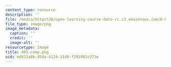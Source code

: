 ```yaml
---
content_type: resource
description: ''
file: /media/https%3A/open-learning-course-data-rc.s3.amazonaws.com/6-033-computer-system-engineering-spring-2018/ed621a8b454a41243149f292982c273e_401-comp.png
file_type: image/png
image_metadata:
  caption: ''
  credit: ''
  image-alt: ''
resourcetype: Image
title: 401-comp.png
uid: ed621a8b-454a-4124-3149-f292982c273e
---
```


